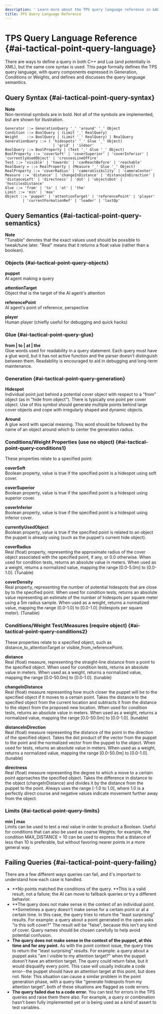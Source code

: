 ```yaml
---
description: ' Learn more about the TPS query language reference in &ALYlong;. '
title: TPS Query Language Reference
---
```

# TPS Query Language Reference {#ai-tactical-point-query-language}

There are ways to define a query in both C\+\+ and Lua \(and potentially in XML\), but the same core syntax is used\. This page formally defines the TPS query language, with query components expressed in Generation, Conditions or Weights, and defines and discusses the query language semantics\. 

## Query Syntax {#ai-tactical-point-query-syntax}

**Note**  
Non\-terminal symbols are in bold\. Not all of the symbols are implemented, but are shown for illustration\.

```
Generator ::= GenerationQuery '_' 'around' '_' Object
Condition ::= BoolQuery | (Limit '_' RealQuery)
Weight    ::= BoolQuery | (Limit '_' RealQuery) | RealQuery
GenerationQuery ::= ( 'hidespots' '_' Glue '_' Object)
                      | 'grid' | 'indoor'
BoolQuery ::= BoolProperty | (Test '_' Glue '_' Object)
BoolProperty ::= 'coverSoft' | 'coverSuperior' | 'coverInferior' | 'currentlyUsedObject' | 'crossesLineOfFire'
Test ::= 'visible' | 'towards' | 'canReachBefore' | 'reachable'
RealQuery = ::= RealProperty | (Measure '_' Glue '_' Object)
RealProperty ::= 'coverRadius' | 'cameraVisibility' | 'cameraCenter'
Measure ::= 'distance' | 'changeInDistance' | 'distanceInDirection' | 'distanceLeft' | 'directness' | 'dot' | 'objectsDot' | 'hostilesDistance'
Glue ::= 'from' | 'to' | 'at' | 'the'
Limit ::= 'min' | 'max'
Object ::= 'puppet' | 'attentionTarget' | 'referencePoint' | 'player'
        | 'currentFormationRef' | 'leader' | 'lastOp'
```

## Query Semantics {#ai-tactical-point-query-semantics}

**Note**  
"Tunable" denotes that the exact values used should be possible to tweak/tune later\.
"Real" means that it returns a float value \(rather than a boolean\)\.

### Objects {#ai-tactical-point-query-objects}

**puppet**  
AI agent making a query

**attentionTarget**  
Object that is the target of the AI agent's attention 

**referencePoint**  
AI agent's point of reference, perspective

**player**  
Human player \(chiefly useful for debugging and quick hacks\)

### Glue {#ai-tactical-point-query-glue}

**from \| to \| at \| the**  
Glue words used for readability in a query statement\. Each query must have a glue word, but it has not active function and the parser doesn't distinguish between them\. Readability is encouraged to aid in debugging and long\-term maintenance\. 

### Generation {#ai-tactical-point-query-generation}

**Hidespot**  
Individual point just behind a potential cover object with respect to a "from" object \(as in "hide from object"\)\. There is typically one point per cover object\. Use of this symbol should generate multiple points behind large cover objects and cope with irregularly shaped and dynamic objects\.

**Around**  
A glue word with special meaning\. This word should be followed by the name of an object around which to center the generation radius\.

### Conditions/Weight Properties \(use no object\) {#ai-tactical-point-query-conditions1}

These properties relate to a specified point:

**coverSoft**  
Boolean property, value is true if the specified point is a hidespot using soft cover\.

**coverSuperior**  
Boolean property, value is true if the specified point is a hidespot using superior cover\.

**coverInferior**  
Boolean property, value is true if the specified point is a hidespot using inferior cover\.

**currentlyUsedObject**  
Boolean property, value is true if the specified point is related to an object the puppet is already using \(such as the puppet's current hide object\)\.

**coverRadius**  
Real \(float\) property, representing the approximate radius of the cover object associated with the specified point, if any, or 0\.0 otherwise\. When used for condition tests, returns an absolute value in meters\. When used as a weight, returns a normalized value, mapping the range \[0\.0\-5\.0m\] to \[0\.0\-1\.0\]\. \(Tunable\)

**coverDensity**  
Real property, representing the number of potential hidespots that are close by to the specified point\. When used for condition tests, returns an absolute value representing an estimate of the number of hidespots per square meter using a 5m radius sample\. When used as a weight, returns a normalized value, mapping the range \(0\.0\-1\.0\) to \[0\.0\-1\.0\] \(hidespots per square meter\)\. \(Tunable\)

### Conditions/Weight Test/Measures \(require object\) {#ai-tactical-point-query-conditions2}

These properties relate to a specified object, such as distance\_to\_attentionTarget or visible\_from\_referencePoint\.

**distance**  
Real \(float\) measure, representing the straight\-line distance from a point to the specified object\. When used for condition tests, returns an absolute value in meters\. When used as a weight, returns a normalized value, mapping the range \[0\.0\-50\.0m\] to \[0\.0\-1\.0\]\. \(tunable\)

**changeInDistance**  
Real \(float\) measure representing how much closer the puppet will be to the specified object if it moves to a certain point\. Takes the distance to the specified object from the current location and subtracts it from the distance to the object from the proposed new location\. When used for condition tests, returns an absolute value in meters\. When used as a weight, returns a normalized value, mapping the range \[0\.0\-50\.0m\] to \[0\.0\-1\.0\]\. \(tunable\)

**distanceInDirection**  
Real \(float\) measure representing the distance of the point in the direction of the specified object\. Takes the dot product of the vector from the puppet to the point and the normalized vector from the puppet to the object\. When used for tests, returns an absolute value in meters\. When used as a weight, returns a normalized value, mapping the range \[0\.0\-50\.0m\] to \[0\.0\-1\.0\]\. \(tunable\)

**directness**  
Real \(float\) measure representing the degree to which a move to a certain point approaches the specified object\. Takes the difference in distance to the object \(changeInDistance\) and divides it by the distance from the puppet to the point\. Always uses the range \[\-1\.0 to 1\.0\], where 1\.0 is a perfectly direct course and negative values indicate movement further away from the object\.

### Limits {#ai-tactical-point-query-limits}

**min \| max**  
Limits can be used to test a real value in order to product a Boolean\. Useful for conditions that can also be used as coarse Weights; for example, the condition MAX\_DISTANCE = 10 can be used to express that a distance of less than 10 is preferable, but without favoring nearer points in a more general way\.

## Failing Queries {#ai-tactical-point-query-failing}

There are a few different ways queries can fail, and it's important to understand how each case is handled\.
+ **No points matched the conditions of the query\. **This is a valid result, not a failure; the AI can move to fallback queries or try a different behavior\.
+ **The query does not make sense in the context of an individual point\. **Sometimes a query doesn't make sense for a certain point or at a certain time\. In this case, the query tries to return the "least surprising" results\. For example: a query about a point generated in the open asks "is this soft cover?" The result will be "false", because this isn't any kind of cover\. Query names should be chosen carefully to help avoid potential confusion\.
+ **The query does not make sense in the context of the puppet, at this time and for any point\.** As with the point context issue, the query tries to return the "least surprising" results\. For example: a query about a puppet asks "am I visible to my attention target?" when the puppet doesn't have an attention target\. The query could return false, but it would disqualify every point\. This case will usually indicate a code error\-\-the puppet should have an attention target at this point, but does not\. Note: This situation can cause a similar problem in the point generation phase, with a query like "generate hidespots from my attention target"\. both of these situations are flagged as code errors\. 
+ **The query failed due to a code error\.** You can test for errors in the TPS queries and raise them there also\. For example, a query or combination hasn't been fully implemented yet or is being used as a kind of assert to test variables\.